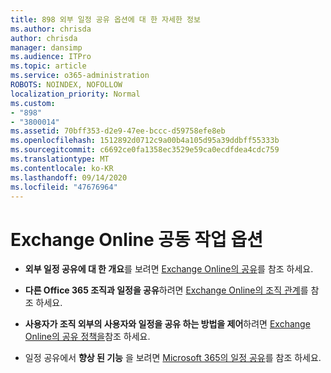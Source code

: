 ```yaml
---
title: 898 외부 일정 공유 옵션에 대 한 자세한 정보
ms.author: chrisda
author: chrisda
manager: dansimp
ms.audience: ITPro
ms.topic: article
ms.service: o365-administration
ROBOTS: NOINDEX, NOFOLLOW
localization_priority: Normal
ms.custom:
- "898"
- "3800014"
ms.assetid: 70bff353-d2e9-47ee-bccc-d59758efe8eb
ms.openlocfilehash: 1512892d0712c9a00b4a105d95a39ddbff55333b
ms.sourcegitcommit: c6692ce0fa1358ec3529e59ca0ecdfdea4cdc759
ms.translationtype: MT
ms.contentlocale: ko-KR
ms.lasthandoff: 09/14/2020
ms.locfileid: "47676964"
---
```

# <a name="exchange-online-collaboration-options"></a>Exchange Online 공동 작업 옵션

- **외부 일정 공유에 대 한 개요**를 보려면 [Exchange Online의 공유](https://technet.microsoft.com/library/jj916670%28v=exchg.150%29.aspx)를 참조 하세요.

- **다른 Office 365 조직과 일정을 공유**하려면 [Exchange Online의 조직 관계](https://technet.microsoft.com/library/jj916658%28v=exchg.150%29.aspx)를 참조 하세요.

- **사용자가 조직 외부의 사용자와 일정을 공유 하는 방법을 제어**하려면 [Exchange Online의 공유 정책을](https://technet.microsoft.com/library/jj916673%28v=exchg.150%29.aspx)참조 하세요.

- 일정 공유에서 **향상 된 기능** 을 보려면 [Microsoft 365의 일정 공유](https://support.office.com/article/calendar-sharing-in-microsoft-365-b576ecc3-0945-4d75-85f1-5efafb8a37b4)를 참조 하세요.
